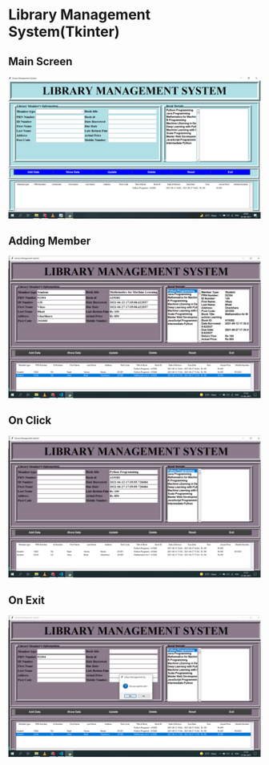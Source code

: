 # Library Management System(Tkinter)

## Main Screen

<img src="https://github.com/Rajat6697/Python-Projects/blob/675b3cf40be0326fb3809e9c622888afbc947cf8/2.%20Library%20Management%20System(tkinter)/LMS%20Main%20Screen.png" alt="SS 1"/>

## Adding Member

<img src="https://github.com/Rajat6697/Python-Projects/blob/675b3cf40be0326fb3809e9c622888afbc947cf8/2.%20Library%20Management%20System(tkinter)/LMS_Adding%20Member.png" alt="SS 1"/>

## On Click


<img src="https://github.com/Rajat6697/Python-Projects/blob/f919199369f39621265441204b9e98244e88b3f3/2.%20Library%20Management%20System(tkinter)/LMS_OnClick.png" alt="SS 1"/>

## On Exit


<img src="https://github.com/Rajat6697/Python-Projects/blob/f919199369f39621265441204b9e98244e88b3f3/2.%20Library%20Management%20System(tkinter)/LMS_OnExit.png" alt="SS 1"/>
